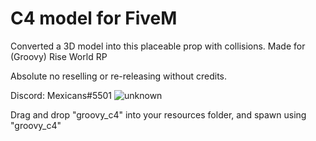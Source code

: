 # C4 model for FiveM
Converted a 3D model into this placeable prop with collisions. Made for (Groovy) Rise World RP

Absolute no reselling or re-releasing without credits.

Discord: Mexicans#5501
![unknown](https://user-images.githubusercontent.com/43757529/177889095-0921a142-bf76-4ebc-a9d9-0eea44e72b42.png)

Drag and drop "groovy_c4" into your resources folder, and spawn using "groovy_c4"
